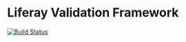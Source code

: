 # Liferay Validation Framework

[![Build Status](https://travis-ci.com/matethurzo/com-liferay-validation.svg?branch=develop)](https://travis-ci.com/matethurzo/com-liferay-validation)